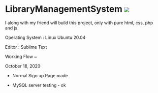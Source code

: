 # LibraryManagementSystem <img src="https://wakatime.com/badge/github/SaadAhmedSalim/LibraryManagementSystem.svg" />
I along with my friend will build this project, only with pure html, css, php and js.

Operating System : Linux Ubuntu 20.04

Editor : Sublime Text

Working Flow ~

October 18, 2020

- Normal Sign up Page made

- MySQL server testing - ok
